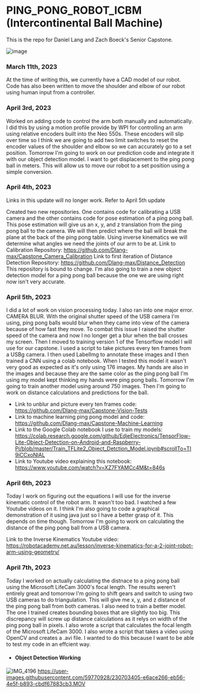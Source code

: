 # PING_PONG_ROBOT_ICBM (Intercontinental Ball Machine)

This is the repo for Daniel Lang and Zach Boeck's Senior Capstone. 




![image](https://user-images.githubusercontent.com/59770928/224519787-24003ce6-15b4-4854-8212-5fde6178273f.png)


### March 11th, 2023

At the time of writing this, we currently have a CAD model of our robot. 
Code has also been written to move the shoulder and elbow of our robot using human input from a controller.

### April 3rd, 2023

Worked on adding code to control the arm both manually and automatically. I did this by using a motion profile 
provide by WPI for controlling an arm using relative encoders built into the Neo 550s. These encoders will slip
over time so I think we are going to add two limit switches to reset the encoder values of the shoulder and elbow
so we can accurately go to a set position. Tomorrow I'm going to work on our prediction code and integrate it with
our object detection model. I want to get displacement to the ping pong ball in meters. This will allow us to move our 
robot to a set position using a simple conversion. 

### April 4th, 2023

Links in this update will no longer work. Refer to April 5th update

Created two new repositories. One contains code for calibrating a USB camera and the other contains code for pose
estimation of a ping pong ball. This pose estimation will give us an x, y, and z translation from the ping pong ball to
the camera. We will then predict where the ball will break the plane at the back of the ping pong table. Using 
inverse kinematics we will determine what angles we need the joints of our arm to be at. Link to Calibration Repository:
https://github.com/Dlang-max/Capstone_Camera_Calibration Link to first iteration of Distance Detection Repository: 
https://github.com/Dlang-max/Distance_Detection This repository is bound to change. I'm also going to train a new object
detection model for a ping pong ball because the one we are using right now isn't very accurate. 
 
### April 5th, 2023
 
I did a lot of work on vision processing today. I also ran into one major error. CAMERA BLUR. With the original shutter speed of 
the USB camera I'm using, ping pong balls would blur when they came into view of the camera because of how fast they move. To combat
this issue I raised the shutter speed of the camera and now I no longer get a blur when the ball crosses my screen. Then I moved to training
version 1 of the Tensorflow model I will use for our capstone. I used a script to take pictures every ten frames from a USBg camera. I then used 
LabelImg to annotate these images and I then trained a CNN using a colab notebook. When I tested this model it wasn't very good as expected as it's
only using 176 images. My hands are also in the images and because they are the same color as the ping pong ball I'm using my model kept thinking my
hands were ping pong balls. Tomorrow I'm going to train another model using around 750 images. Then I'm going to work on distance calculations and
predictions for the ball. 

+ Link to unblur and picture every ten frames code: https://github.com/Dlang-max/Capstone-Vision-Tests
+ Link to machine learning ping pong model and code: https://github.com/Dlang-max/Capstone-Machine-Learning
+ Link to the Google Colab notebook I use to train my models: https://colab.research.google.com/github/EdjeElectronics/TensorFlow-Lite-Object-Detection-on-Android-and-Raspberry-Pi/blob/master/Train_TFLite2_Object_Detction_Model.ipynb#scrollTo=TI9iCCxoNlAL
+ Link to Youtube video explaining this notebook: https://www.youtube.com/watch?v=XZ7FYAMCc4M&t=846s

### April 6th, 2023

Today I work on figuring out the equations I will use for the inverse kinematic control of the robot arm. It wasn't too bad. I watched a few Youtube videos on it. I think I'm also going to code a graphical demonstration of it using java just so I have a better grasp of it. This depends on time though. Tomorrow I'm going to work on calculating the distance of the ping pong ball from a USB camera.

Link to the Inverse Kinematics Youtube video: https://robotacademy.net.au/lesson/inverse-kinematics-for-a-2-joint-robot-arm-using-geometry/

### April 7th, 2023

Today I worked on actually calculating the distnace to a ping pong ball using the Microsoft LifeCam 3000's focal length. The results weren't entirely great and tomorrow I'm going to shift gears and switch to using two USB cameras to do triangulation. This will give me x, y, and z distance of the ping pong ball from both cameras. I also need to train a better model. The one I trained creates bounding boxes that are slightly too big. This discrepancy will screw up distance calculations as it relys on width of the ping pong ball in pixels. I also wrote a script that calculates the focal length of the Microsoft LifeCam 3000. I also wrote a script that takes a video using OpenCV and creates a .avi file. I wanted to do this because I want to be able to test my code in an effcient way. 

+ #### Object Detection Working
![IMG_4196](https://user-images.githubusercontent.com/59770928/230703411-430751bf-5e3f-419b-ab17-d7930d460145.jpg)
https://user-images.githubusercontent.com/59770928/230703405-e6ace266-eb56-4e5f-b893-cbdf67883cb3.MOV



